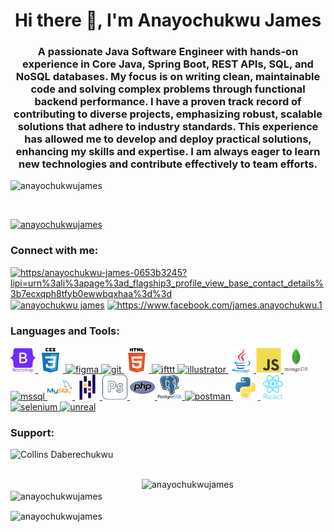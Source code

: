 <h1 align="center">Hi there 👋, I'm Anayochukwu James </h1>
<h3 align="center">A passionate Java Software Engineer with hands-on experience in Core Java, Spring Boot, REST APIs, SQL, and NoSQL databases. My focus is on writing clean, maintainable code and solving complex problems through functional backend performance. I have a proven track record of contributing to diverse projects, emphasizing robust, scalable solutions that adhere to industry standards. This experience has allowed me to develop and deploy practical solutions, enhancing my skills and expertise. I am always eager to learn new technologies and contribute effectively to team efforts.</h3>
<p align="left"> <img src="https://komarev.com/ghpvc/?username=anayochukwujames&label=Profile%20views&color=0e75b6&style=flat" alt="anayochukwujames" /> </p>
 <img src="https://terasolunaorg.github.io/guideline/5.2.0.RELEASE/en/_images/RESTExampleSystemConstitution.png" hight="300" width="700" alt="">


<p align="left"> <a href="https://github.com/ryo-ma/github-profile-trophy"><img src="https://github-profile-trophy.vercel.app/?username=anayochukwujames" alt="anayochukwujames" /></a> </p>

<h3 align="left">Connect with me:</h3>
<p align="left">
<a href="https://linkedin.com/in/https/anayochukwu-james-0653b3245?lipi=urn%3ali%3apage%3ad_flagship3_profile_view_base_contact_details%3b7ecxqph8tfyb0ewwbqxhaa%3d%3d" target="blank"><img align="center" src="https://raw.githubusercontent.com/rahuldkjain/github-profile-readme-generator/master/src/images/icons/Social/linked-in-alt.svg" alt="https/anayochukwu-james-0653b3245?lipi=urn%3ali%3apage%3ad_flagship3_profile_view_base_contact_details%3b7ecxqph8tfyb0ewwbqxhaa%3d%3d" height="30" width="40" /></a>
<a href="https://stackoverflow.com/users/anayochukwu james" target="blank"><img align="center" src="https://raw.githubusercontent.com/rahuldkjain/github-profile-readme-generator/master/src/images/icons/Social/stack-overflow.svg" alt="anayochukwu james" height="30" width="40" /></a>
<a href="https://fb.com/https://www.facebook.com/james.anayochukwu.1" target="blank"><img align="center" src="https://raw.githubusercontent.com/rahuldkjain/github-profile-readme-generator/master/src/images/icons/Social/facebook.svg" alt="https://www.facebook.com/james.anayochukwu.1" height="30" width="40" /></a>
</p>

<h3 align="left">Languages and Tools:</h3>
<p align="left"> <a href="https://getbootstrap.com" target="_blank" rel="noreferrer"> <img src="https://raw.githubusercontent.com/devicons/devicon/master/icons/bootstrap/bootstrap-plain-wordmark.svg" alt="bootstrap" width="40" height="40"/> </a> <a href="https://www.w3schools.com/css/" target="_blank" rel="noreferrer"> <img src="https://raw.githubusercontent.com/devicons/devicon/master/icons/css3/css3-original-wordmark.svg" alt="css3" width="40" height="40"/> </a> <a href="https://www.figma.com/" target="_blank" rel="noreferrer"> <img src="https://www.vectorlogo.zone/logos/figma/figma-icon.svg" alt="figma" width="40" height="40"/> </a> <a href="https://git-scm.com/" target="_blank" rel="noreferrer"> <img src="https://www.vectorlogo.zone/logos/git-scm/git-scm-icon.svg" alt="git" width="40" height="40"/> </a> <a href="https://www.w3.org/html/" target="_blank" rel="noreferrer"> <img src="https://raw.githubusercontent.com/devicons/devicon/master/icons/html5/html5-original-wordmark.svg" alt="html5" width="40" height="40"/> </a> <a href="https://ifttt.com/" target="_blank" rel="noreferrer"> <img src="https://www.vectorlogo.zone/logos/ifttt/ifttt-ar21.svg" alt="ifttt" width="40" height="40"/> </a> <a href="https://www.adobe.com/in/products/illustrator.html" target="_blank" rel="noreferrer"> <img src="https://www.vectorlogo.zone/logos/adobe_illustrator/adobe_illustrator-icon.svg" alt="illustrator" width="40" height="40"/> </a> <a href="https://www.java.com" target="_blank" rel="noreferrer"> <img src="https://raw.githubusercontent.com/devicons/devicon/master/icons/java/java-original.svg" alt="java" width="40" height="40"/> </a> <a href="https://developer.mozilla.org/en-US/docs/Web/JavaScript" target="_blank" rel="noreferrer"> <img src="https://raw.githubusercontent.com/devicons/devicon/master/icons/javascript/javascript-original.svg" alt="javascript" width="40" height="40"/> </a> <a href="https://www.mongodb.com/" target="_blank" rel="noreferrer"> <img src="https://raw.githubusercontent.com/devicons/devicon/master/icons/mongodb/mongodb-original-wordmark.svg" alt="mongodb" width="40" height="40"/> </a> <a href="https://www.microsoft.com/en-us/sql-server" target="_blank" rel="noreferrer"> <img src="https://www.svgrepo.com/show/303229/microsoft-sql-server-logo.svg" alt="mssql" width="40" height="40"/> </a> <a href="https://www.mysql.com/" target="_blank" rel="noreferrer"> <img src="https://raw.githubusercontent.com/devicons/devicon/master/icons/mysql/mysql-original-wordmark.svg" alt="mysql" width="40" height="40"/> </a> <a href="https://pandas.pydata.org/" target="_blank" rel="noreferrer"> <img src="https://raw.githubusercontent.com/devicons/devicon/2ae2a900d2f041da66e950e4d48052658d850630/icons/pandas/pandas-original.svg" alt="pandas" width="40" height="40"/> </a> <a href="https://www.photoshop.com/en" target="_blank" rel="noreferrer"> <img src="https://raw.githubusercontent.com/devicons/devicon/master/icons/photoshop/photoshop-line.svg" alt="photoshop" width="40" height="40"/> </a> <a href="https://www.php.net" target="_blank" rel="noreferrer"> <img src="https://raw.githubusercontent.com/devicons/devicon/master/icons/php/php-original.svg" alt="php" width="40" height="40"/> </a> <a href="https://www.postgresql.org" target="_blank" rel="noreferrer"> <img src="https://raw.githubusercontent.com/devicons/devicon/master/icons/postgresql/postgresql-original-wordmark.svg" alt="postgresql" width="40" height="40"/> </a> <a href="https://postman.com" target="_blank" rel="noreferrer"> <img src="https://www.vectorlogo.zone/logos/getpostman/getpostman-icon.svg" alt="postman" width="40" height="40"/> </a> <a href="https://www.python.org" target="_blank" rel="noreferrer"> <img src="https://raw.githubusercontent.com/devicons/devicon/master/icons/python/python-original.svg" alt="python" width="40" height="40"/> </a> <a href="https://reactjs.org/" target="_blank" rel="noreferrer"> <img src="https://raw.githubusercontent.com/devicons/devicon/master/icons/react/react-original-wordmark.svg" alt="react" width="40" height="40"/> </a> <a href="https://www.selenium.dev" target="_blank" rel="noreferrer"> <img src="https://raw.githubusercontent.com/detain/svg-logos/780f25886640cef088af994181646db2f6b1a3f8/svg/selenium-logo.svg" alt="selenium" width="40" height="40"/> </a> <a href="https://unrealengine.com/" target="_blank" rel="noreferrer"> <img src="https://raw.githubusercontent.com/kenangundogan/fontisto/036b7eca71aab1bef8e6a0518f7329f13ed62f6b/icons/svg/brand/unreal-engine.svg" alt="unreal" width="40" height="40"/> </a> </p>

<h3 align="left">Support:</h3>
<p><a href="https://ko-fi.com/Collins Daberechukwu"> <img align="left" src="https://cdn.ko-fi.com/cdn/kofi3.png?v=3" height="50" width="210" alt="Collins Daberechukwu" /></a></p><br><br>

<p><img align="left" src="https://github-readme-stats.vercel.app/api/top-langs?username=anayochukwujames&show_icons=true&locale=en&layout=compact" alt="anayochukwujames" /></p>

<p>&nbsp;<img align="center" src="https://github-readme-stats.vercel.app/api?username=anayochukwujames&show_icons=true&locale=en" alt="anayochukwujames" /></p>

<p><img align="center" src="https://github-readme-streak-stats.herokuapp.com/?user=anayochukwujames&" alt="anayochukwujames" /></p>



